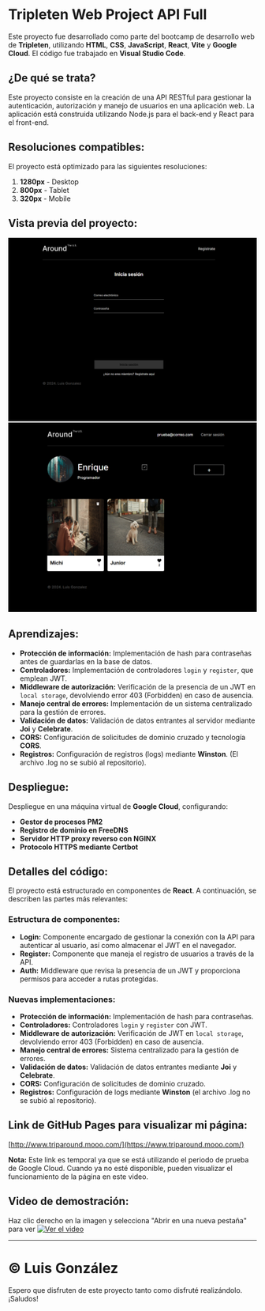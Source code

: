 # Tripleten Web Project API Full

Este proyecto fue desarrollado como parte del bootcamp de desarrollo web de **Tripleten**, utilizando **HTML**, **CSS**, **JavaScript**, **React**, **Vite** y **Google Cloud**. El código fue trabajado en **Visual Studio Code**.

## ¿De qué se trata?

Este proyecto consiste en la creación de una API RESTful para gestionar la autenticación, autorización y manejo de usuarios en una aplicación web. La aplicación está construida utilizando Node.js para el back-end y React para el front-end.

## Resoluciones compatibles:

El proyecto está optimizado para las siguientes resoluciones:

1. **1280px** - Desktop
2. **800px** - Tablet
3. **320px** - Mobile

## Vista previa del proyecto:

![Vista previa 1](./images/web_api_full2.png)
![Vista previa 2](./images/web_api_full1.png)

## Aprendizajes:

- **Protección de información:** Implementación de hash para contraseñas antes de guardarlas en la base de datos.
- **Controladores:** Implementación de controladores `login` y `register`, que emplean JWT.
- **Middleware de autorización:** Verificación de la presencia de un JWT en `local storage`, devolviendo error 403 (Forbidden) en caso de ausencia.
- **Manejo central de errores:** Implementación de un sistema centralizado para la gestión de errores.
- **Validación de datos:** Validación de datos entrantes al servidor mediante **Joi** y **Celebrate**.
- **CORS:** Configuración de solicitudes de dominio cruzado y tecnología **CORS**.
- **Registros:** Configuración de registros (logs) mediante **Winston**. (El archivo .log no se subió al repositorio).

## Despliegue:

Despliegue en una máquina virtual de **Google Cloud**, configurando:

- **Gestor de procesos PM2**
- **Registro de dominio en FreeDNS**
- **Servidor HTTP proxy reverso con NGINX**
- **Protocolo HTTPS mediante Certbot**

## Detalles del código:

El proyecto está estructurado en componentes de **React**. A continuación, se describen las partes más relevantes:

### Estructura de componentes:

- **Login:** Componente encargado de gestionar la conexión con la API para autenticar al usuario, así como almacenar el JWT en el navegador.
- **Register:** Componente que maneja el registro de usuarios a través de la API.
- **Auth:** Middleware que revisa la presencia de un JWT y proporciona permisos para acceder a rutas protegidas.

### Nuevas implementaciones:

- **Protección de información:** Implementación de hash para contraseñas.
- **Controladores:** Controladores `login` y `register` con JWT.
- **Middleware de autorización:** Verificación de JWT en `local storage`, devolviendo error 403 (Forbidden) en caso de ausencia.
- **Manejo central de errores:** Sistema centralizado para la gestión de errores.
- **Validación de datos:** Validación de datos entrantes mediante **Joi** y **Celebrate**.
- **CORS:** Configuración de solicitudes de dominio cruzado.
- **Registros:** Configuración de logs mediante **Winston** (el archivo .log no se subió al repositorio).

## Link de GitHub Pages para visualizar mi página:

[http://www.triparound.mooo.com/](https://www.triparound.mooo.com/)

**Nota:** Este link es temporal ya que se está utilizando el periodo de prueba de Google Cloud. Cuando ya no esté disponible, pueden visualizar el funcionamiento de la página en este video.

## Video de demostración:

Haz clic derecho en la imagen y selecciona "Abrir en una nueva pestaña" para ver 
[![Ver el video](http://img.youtube.com/vi/WeMoGTPZ2Yw/0.jpg)](https://youtu.be/WeMoGTPZ2Yw)


---

# © Luis González

Espero que disfruten de este proyecto tanto como disfruté realizándolo. ¡Saludos!
